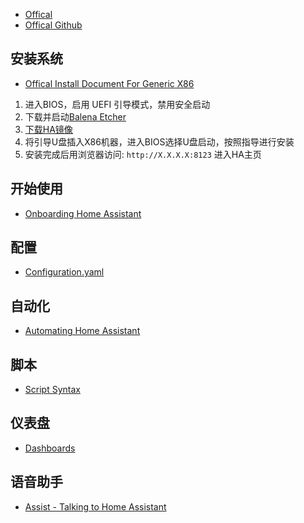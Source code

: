 - [Offical](https://www.home-assistant.io)
- [Offical Github](https://github.com/home-assistant/operating-system)

## 安装系统
- [Offical Install Document For Generic X86](https://www.home-assistant.io/installation/generic-x86-64)

1. 进入BIOS，启用 UEFI 引导模式，禁用安全启动
2. 下载并启动[Balena Etcher](https://www.balena.io/etcher)
3. [下载HA镜像](https://github.com/home-assistant/operating-system/releases/download/11.1/haos_generic-x86-64-11.1.img.xz)
4. 将引导U盘插入X86机器，进入BIOS选择U盘启动，按照指导进行安装
5. 安装完成后用浏览器访问: `http://X.X.X.X:8123` 进入HA主页

## 开始使用
- [Onboarding Home Assistant](https://www.home-assistant.io/getting-started/onboarding/)



## 配置
- [Configuration.yaml](https://www.home-assistant.io/docs/configuration/)



## 自动化
- [Automating Home Assistant](https://www.home-assistant.io/docs/automation/)



## 脚本
- [Script Syntax](https://www.home-assistant.io/docs/scripts/)



## 仪表盘
- [Dashboards](https://www.home-assistant.io/dashboards/)



## 语音助手
- [Assist - Talking to Home Assistant](https://www.home-assistant.io/voice_control/)



